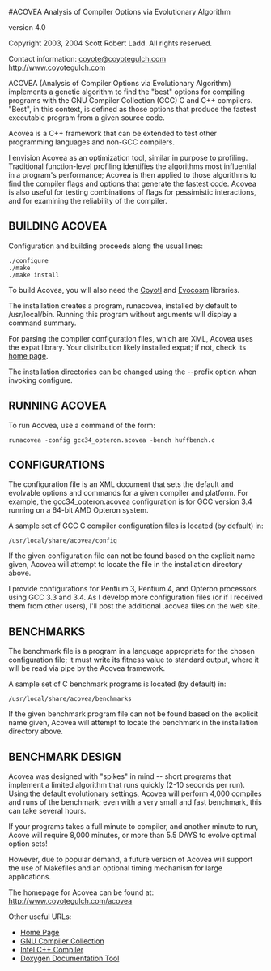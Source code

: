 #ACOVEA
Analysis of Compiler Options via Evolutionary Algorithm 

version 4.0



Copyright 2003, 2004 Scott Robert Ladd. All rights reserved.

Contact information:    coyote@coyotegulch.com
                        http://www.coyotegulch.com
                        


ACOVEA (Analysis of Compiler Options via Evolutionary Algorithm)
implements a genetic algorithm to find the "best" options for
compiling programs with the GNU Compiler Collection (GCC) C and C++
compilers. "Best", in this context, is defined as those options that
produce the fastest executable program from a given source code.

Acovea is a C++ framework that can be extended to test other
programming languages and non-GCC compilers.

I envision Acovea as an optimization tool, similar in purpose to
profiling. Traditional function-level profiling identifies the
algorithms most influential in a program's performance; Acovea is then
applied to those algorithms to find the compiler flags and options
that generate the fastest code. Acovea is also useful for testing
combinations of flags for pessimistic interactions, and for examining
the reliability of the compiler.

BUILDING ACOVEA
---------------

Configuration and building proceeds along the usual lines:

	./configure
    ./make
    ./make install

To build Acovea, you will also need the [Coyotl](https://github.com/Acovea/libcoyotl) and [Evocosm](https://github.com/Acovea/libevocosm) libraries.
    
The installation creates a program, runacovea, installed by default
to /usr/local/bin. Running this program without arguments will display
a command summary.

For parsing the compiler configuration files, which are XML, Acovea
uses the expat library. Your distribution likely installed expat;
if not, check its [home page](http://expat.sourceforge.net/).

The installation directories can be changed using the --prefix option
when invoking configure.

RUNNING ACOVEA
--------------

To run Acovea, use a command of the form:

	runacovea -config gcc34_opteron.acovea -bench huffbench.c
    
CONFIGURATIONS
--------------
    
The configuration file is an XML document that sets the default and
evolvable options and commands for a given compiler and platform. For
example, the gcc34_opteron.acovea configuration is for GCC version
3.4 running on a 64-bit AMD Opteron system. 

A sample set of GCC C compiler configuration files is located (by
default) in:

	/usr/local/share/acovea/config
    
If the given configuration file can not be found based on the
explicit name given, Acovea will attempt to locate the file
in the installation directory above.

I provide configurations for Pentium 3, Pentium 4, and Opteron
processors using GCC 3.3 and 3.4. As I develop more configuration
files (or if I received them from other users), I'll post the
additional .acovea files on the web site.

BENCHMARKS
----------
    
The benchmark file is a program in a language appropriate for the
chosen configuration file; it must write its fitness value to 
standard output, where it will be read via pipe by the Acovea
framework.

A sample set of C benchmark programs is located (by default) in:

	/usr/local/share/acovea/benchmarks
    
If the given benchmark program file can not be found based on the
explicit name given, Acovea will attempt to locate the benchmark
in the installation directory above.

BENCHMARK DESIGN
----------------

Acovea was designed with "spikes" in mind -- short programs that
implement a limited algorithm that runs quickly (2-10 seconds per
run). Using the default evolutionary settings, Acovea will perform
4,000 compiles and runs of the benchmark; even with a very small
and fast benchmark, this can take several hours.

If your programs takes a full minute to compiler, and another 
minute to run, Acove will require 8,000 minutes, or more than
5.5 DAYS to evolve optimal option sets!
    
However, due to popular demand, a future version of Acovea will
support the use of Makefiles and an optional timing mechanism for
large applications.

The homepage for Acovea can be found at: http://www.coyotegulch.com/acovea
    

Other useful URLs:
- [Home Page](http://www.coyotegulch.com)
- [GNU Compiler Collection](http://gcc.gnu.org)
- [Intel C++ Compiler](http://www.intel.com/software/products/compilers)
- [Doxygen Documentation Tool](http://www.doxygen.org)
